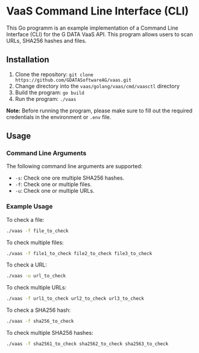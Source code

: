 # VaaS Command Line Interface (CLI)

This Go programm is an example implementation of a Command Line Interface (CLI) for the G DATA VaaS API. This program allows users to scan URLs, SHA256 hashes and files.

## Installation

1. Clone the repository: `git clone https://github.com/GDATASoftwareAG/vaas.git`
2. Change directory into the `vaas/golang/vaas/cmd/vaasctl` directory
3. Build the program: `go build`
4. Run the program: `./vaas` 

<b>Note:</b> Before running the program, please make sure to fill out the required credentials in the environment or `.env` file.

## Usage

### Command Line Arguments

The following command line arguments are supported:

+ `-s`: Check one ore multiple SHA256 hashes.
+ `-f`: Check one or multiple files.
+ `-u`: Check one or multiple URLs.

### Example Usage

To check a file: 

``` bash
./vaas -f file_to_check
```

To check multiple files:

``` bash
./vaas -f file1_to_check file2_to_check file3_to_check
```

To check a URL: 

``` bash
./vaas -u url_to_check
```

To check multiple URLs:

``` bash
./vaas -f url1_to_check url2_to_check url3_to_check
```

To check a SHA256 hash: 

``` bash
./vaas -f sha256_to_check
```

To check multiple SHA256 hashes:

``` bash
./vaas -f sha2561_to_check sha2562_to_check sha2563_to_check
```